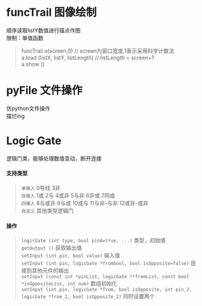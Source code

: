 # **funcTrail 图像绘制**
顺序读取listY数值进行描点作图\
限制：单值函数
> funcTrail a(screen,0) // screen为窗口宽度,1表示采用科学计数法\
> a.load (listX, listY, listLength) // listLength = screen+1 \
> a.show ()
# **pyFile 文件操作**
仿python文件操作\
摆烂ing
# **Logic Gate**
逻辑门类，能够处理数值变动，断开连接
#### 支持类型
> ``单输入`` 0导线 3非\
> ``双输入`` 1或 2与 4或非 5与非 6异或 7同或\
> ``四输入`` 8与或非 9与或 10或与 11与非-与非 12或非-或非\
> ``自定义`` 其他类型逻辑门
#### 操作
>``logicGate (int type, bool pinA=true, ...)`` 类型，初始值\
>``getOutput ()`` 获取输出值\
>``setInput (int pin, bool value)`` 输入值\
>``setInput (int pin, logicGate *frombool, bool isOpposite=false)`` 连接到其他元件的输出\
>``setInput (const int *pinList, logicGate **fromList, const bool *isOppositeList, int num)`` 数组初始化\
>``setInput (int pin, logicGate *from, bool isOpposite, int pin_2, logicGate *from_2, bool isOpposite_2)`` 同时设置两个
